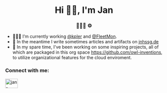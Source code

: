 <h1 align="center">Hi 🖖🏻, I'm Jan</h1>
<h3 align="center">👨🏼‍💻 ⚙️</h3>

- 👨🏼‍💻 I’m currently working [@kpler](https://github.com/kpler) and [@FleetMon](https://fleetmon.com).
- 📝 In the meantime I write sometimes articles and artifacts on [jnhssg.de](https://jnhssg.de)
- 🏡 In my spare time, I've been working on some inspiring projects, all of which are packaged in this org space https://github.com/owl-inventions, to utilize organizational features for the cloud enviroment.

<h3 align="left">Connect with me:</h3>
<p align="left">
<a href="https://linkedin.com/in/jnhssg" target="blank"><img align="center" src="https://raw.githubusercontent.com/rahuldkjain/github-profile-readme-generator/master/src/images/icons/Social/linked-in-alt.svg" alt="jan-hasselberg-55a03425b" height="30" width="40" /></a>
</p>
